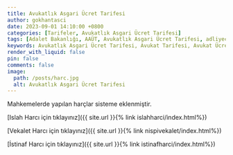 ```yaml
---
title: Avukatlık Asgari Ücret Tarifesi
author: gokhantasci
date: 2023-09-01 14:10:00 +0800
categories: [Tarifeler, Avukatlık Asgari Ücret Tarifesi]
tags: [Adalet Bakanlığı, AAÜT, Avukatlık Asgari Ücret Tarifesi, adliyeci]
keywords: Avukatlık Asgari Ücret Tarifesi, Avukat Tarifesi, Avukat Ücreti
render_with_liquid: false
pin: false
comments: false
image:
  path: /posts/harc.jpg
  alt: Avukatlık Asgari Ücret Tarifesi
---
```


Mahkemelerde yapılan harçlar  sisteme eklenmiştir.


[Islah Harcı için tıklayınız]({{ site.url }}{% link islahharci/index.html%})

[Vekalet Harcı için tıklayınız]({{ site.url }}{% link nispivekalet/index.html%})

[İstinaf Harcı için tıklayınız]({{ site.url }}{% link istinafharci/index.html%})